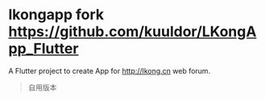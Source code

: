 # lkongapp fork  https://github.com/kuuldor/LKongApp_Flutter

A Flutter project to create App for http://lkong.cn web forum.

> 自用版本


